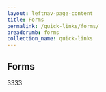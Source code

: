 ```yaml
---
layout: leftnav-page-content
title: Forms
permalink: /quick-links/forms/
breadcrumb: forms
collection_name: quick-links
---
```

## Forms
3333
